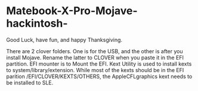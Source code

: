 # Matebook-X-Pro-Mojave-hackintosh-
Good Luck, have fun, and happy Thanksgiving. 

There are 2 clover folders. One is for the USB, and the other is after you install Mojave. Rename the latter to CLOVER when you paste it in the EFI partition. 
EFI mounter is to Mount the EFI.
Kext Utility is used to install kexts to system/library/extension. While most of the kexts should be in the EFI parition /EFI/CLOVER/KEXTS/OTHERS, the AppleCFLgraphics kext needs to be installed to SLE. 

